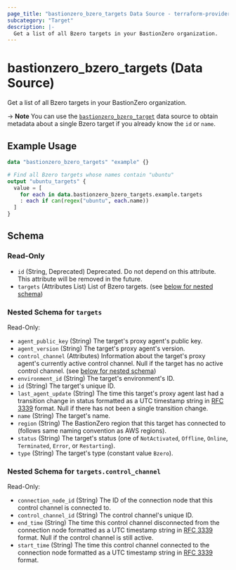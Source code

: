 ```yaml
---
page_title: "bastionzero_bzero_targets Data Source - terraform-provider-bastionzero"
subcategory: "Target"
description: |-
  Get a list of all Bzero targets in your BastionZero organization.
---
```


# bastionzero_bzero_targets (Data Source)

Get a list of all Bzero targets in your BastionZero organization.

-> **Note** You can use the [`bastionzero_bzero_target`](bzero_target) data
source to obtain metadata about a single Bzero target if you already know the
`id` or `name`.

## Example Usage

```terraform
data "bastionzero_bzero_targets" "example" {}

# Find all Bzero targets whose names contain "ubuntu"
output "ubuntu_targets" {
  value = [
    for each in data.bastionzero_bzero_targets.example.targets
    : each if can(regex("ubuntu", each.name))
  ]
}
```

<!-- schema generated by tfplugindocs -->
## Schema

### Read-Only

- `id` (String, Deprecated) Deprecated. Do not depend on this attribute. This attribute will be removed in the future.
- `targets` (Attributes List) List of Bzero targets. (see [below for nested schema](#nestedatt--targets))

<a id="nestedatt--targets"></a>
### Nested Schema for `targets`

Read-Only:

- `agent_public_key` (String) The target's proxy agent's public key.
- `agent_version` (String) The target's proxy agent's version.
- `control_channel` (Attributes) Information about the target's proxy agent's currently active control channel. Null if the target has no active control channel. (see [below for nested schema](#nestedatt--targets--control_channel))
- `environment_id` (String) The target's environment's ID.
- `id` (String) The target's unique ID.
- `last_agent_update` (String) The time this target's proxy agent last had a transition change in status formatted as a UTC timestamp string in [RFC 3339](https://datatracker.ietf.org/doc/html/rfc3339) format. Null if there has not been a single transition change.
- `name` (String) The target's name.
- `region` (String) The BastionZero region that this target has connected to (follows same naming convention as AWS regions).
- `status` (String) The target's status (one of `NotActivated`, `Offline`, `Online`, `Terminated`, `Error`, or `Restarting`).
- `type` (String) The target's type (constant value `Bzero`).

<a id="nestedatt--targets--control_channel"></a>
### Nested Schema for `targets.control_channel`

Read-Only:

- `connection_node_id` (String) The ID of the connection node that this control channel is connected to.
- `control_channel_id` (String) The control channel's unique ID.
- `end_time` (String) The time this control channel disconnected from the connection node formatted as a UTC timestamp string in [RFC 3339](https://datatracker.ietf.org/doc/html/rfc3339) format. Null if the control channel is still active.
- `start_time` (String) The time this control channel connected to the connection node formatted as a UTC timestamp string in [RFC 3339](https://datatracker.ietf.org/doc/html/rfc3339) format.